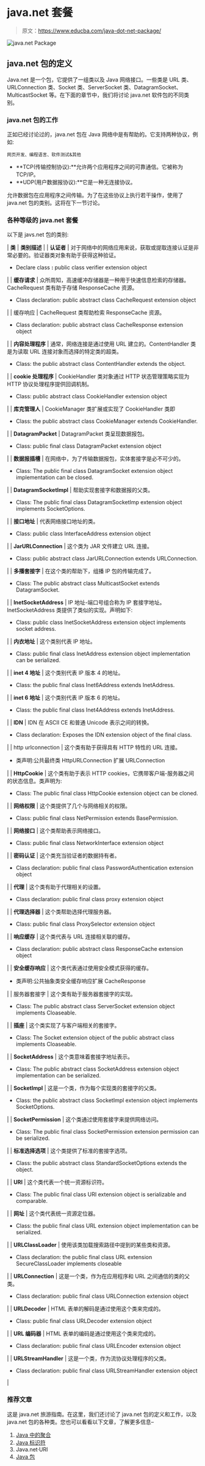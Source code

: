 # java.net 套餐

> 原文：<https://www.educba.com/java-dot-net-package/>

![java.net Package](img/fb21e4b59fb60fc32e46df2995edcd01.png "java.net Package")



## java.net 包的定义

Java.net 是一个包，它提供了一组类以及 Java 网络接口。一些类是 URL 类、URLConnection 类、Socket 类、ServerSocket 类、DatagramSocket、MulticastSocket 等。在下面的章节中，我们将讨论 java.net 软件包的不同类别。

### java.net 包的工作

正如已经讨论过的，java.net 包在 Java 网络中是有帮助的。它支持两种协议，例如:

<small>网页开发、编程语言、软件测试&其他</small>

*   **TCP(传输控制协议):**允许两个应用程序之间的可靠通信。它被称为 TCP/IP。
*   **UDP(用户数据报协议):**它是一种无连接协议。

允许数据包在应用程序之间传输。为了在这些协议上执行若干操作，使用了 java.net 包的类别。这将在下一节讨论。

### 各种等级的 java.net 套餐

以下是 javs.net 包的类别:

| **类** | **类别描述** |
| **认证者** | 对于网络中的网络应用来说，获取或提取连接认证是非常必要的。验证器类对象有助于获得这种验证。

*   Declare class **:** public class verifier extension object

 |
| **缓存请求** | 众所周知，高速缓冲存储器是一种用于快速信息检索的存储器。CacheRequest 类有助于存储 ResponseCache 资源。

*   Class declaration: public abstract class CacheRequest extension object

 |
| 缓存响应 | CacheRequest 类帮助检索 ResponseCache 资源。

*   Class declaration: public abstract class CacheResponse extension object

 |
| **内容处理程序** | 通常，网络连接是通过使用 URL 建立的。ContentHandler 类是为读取 URL 连接对象而选择的特定类的超类。

*   Class: the public abstract class ContentHandler extends the object.

 |
| **cookie 处理程序** | CookieHandler 类对象通过 HTTP 状态管理策略实现为 HTTP 协议处理程序提供回调机制。

*   Class: public abstract class CookieHandler extension object

 |
| **库克管理人** | CookieManager 类扩展或实现了 CookieHandler 类即

*   Class: the public abstract class CookieManager extends CookieHandler.

 |
| **DatagramPacket** | DatagramPacket 类呈现数据报包。

*   Class: public final class DatagramPacket extension object

 |
| **数据报插槽** | 在网络中，为了传输数据报包，实体套接字是必不可少的。

*   Class: The public final class DatagramSocket extension object implementation can be closed.

 |
| **DatagramSocketImpl** | 帮助实现套接字和数据报的父类。

*   Class: The public final class DatagramSocketImp extension object implements SocketOptions.

 |
| **接口地址** | 代表网络接口地址的类。

*   Class: public class InterfaceAddress extension object

 |
| **JarURLConnection** | 这个类为 JAR 文件建立 URL 连接。

*   Class: public abstract class JarURLConnection extends URLConnection.

 |
| **多播套接字** | 在这个类的帮助下，组播 IP 包的传输完成了。

*   Class: The public abstract class MulticastSocket extends DatagramSocket.

 |
| **InetSocketAddress** | IP 地址-端口号组合称为 IP 套接字地址。InetSocketAddress 类提供了类似的实现。声明如下:

*   Class: public class InetSocketAddress extension object implements socket address.

 |
| **内衣地址** | 这个类别代表 IP 地址。

*   Class: public final class InetAddress extension object implementation can be serialized.

 |
| **inet 4 地址** | 这个类别代表 IP 版本 4 的地址。

*   Class: the public final class Inet6Address extends InetAddress.

 |
| **inet 6 地址** | 这个类别代表 IP 版本 6 的地址。

*   Class: the public final class Inet4Address extends InetAddress.

 |
| **IDN** | IDN 在 ASCII CE 和普通 Unicode 表示之间的转换。

*   Class declaration: Exposes the IDN extension object of the final class.

 |
| http urlconnection | 这个类有助于获得具有 HTTP 特性的 URL 连接。

*   类声明:公共最终类 HttpURLConnection 扩展 URLConnection

 |
| **HttpCookie** | 这个类有助于表示 HTTP cookies，它携带客户端-服务器之间的状态信息。类声明为:

*   Class: The public final class HttpCookie extension object can be cloned.

 |
| **网络权限** | 这个类提供了几个与网络相关的权限。

*   Class: public final class NetPermission extends BasePermission.

 |
| **网络接口** | 这个类帮助表示网络接口。

*   Class: public final class NetworkInterface extension object

 |
| **密码认证** | 这个类充当验证者的数据持有者。

*   Class declaration: public final class PasswordAuthentication extension object

 |
| **代理** | 这个类有助于代理相关的设置。

*   Class declaration: public final class proxy extension object

 |
| **代理选择器** | 这个类帮助选择代理服务器。

*   Class: public final class ProxySelector extension object

 |
| **响应缓存** | 这个类代表与 URL 连接相关联的缓存。

*   Class declaration: public abstract class ResponseCache extension object

 |
| **安全缓存响应** | 这个类代表通过使用安全模式获得的缓存。

*   类声明:公共抽象类安全缓存响应扩展 CacheResponse

 |
| 服务器套接字 | 这个类有助于服务器套接字的实现。

*   Class: The public abstract class ServerSocket extension object implements Cloaseable.

 |
| **插座** | 这个类实现了与客户端相关的套接字。

*   Class: The Socket extension object of the public abstract class implements Cloaseable.

 |
| **SocketAddress** | 这个类意味着套接字地址表示。

*   Class: The public abstract class SocketAddress extension object implementation can be serialized.

 |
| **SocketImpl** | 这是一个类，作为每个实现类的套接字的父类。

*   Class: the public abstract class SocketImpl extension object implements SocketOptions.

 |
| **SocketPermission** | 这个类通过使用套接字来提供网络访问。

*   Class: The public final class SocketPermission extension permission can be serialized.

 |
| **标准选择选项** | 这个类提供了标准的套接字选项。

*   Class: the public abstract class StandardSocketOptions extends the object.

 |
| **URI** | 这个类代表一个统一资源标识符。

*   Class: The public final class URI extension object is serializable and comparable.

 |
| **网址** | 这个类代表统一资源定位器。

*   Class: the public final class URL extension object implementation can be serialized.

 |
| **URLClassLoader** | 使用该类加载搜索路径中提到的某些类和资源。

*   Class declaration: the public final class URL extension SecureClassLoader implements closeable

 |
| **URLConnection** | 这是一个类，作为在应用程序和 URL 之间通信的类的父类。

*   Class declaration: public final class URLConnection extension object

 |
| **URLDecoder** | HTML 表单的解码是通过使用这个类来完成的。

*   Class: public final class URLDecoder extension object

 |
| **URL 编码器** | HTML 表单的编码是通过使用这个类来完成的。

*   Class declaration: public final class URLEncoder extension object

 |
| **URLStreamHandler** | 这是一个类，作为流协议处理程序的父类。

*   Class declaration: public final class URLStreamHandler extension object

 |

### 推荐文章

这是 java.net 旅游指南。在这里，我们还讨论了 java.net 包的定义和工作，以及 java.net 包的各种类。您也可以看看以下文章，了解更多信息–

1.  [Java 中的聚合](https://www.educba.com/aggregation-in-java/)
2.  [Java 标识符](https://www.educba.com/java-identifiers/)
3.  Java.net·URI
4.  [Java 包](https://www.educba.com/java-packages/)





